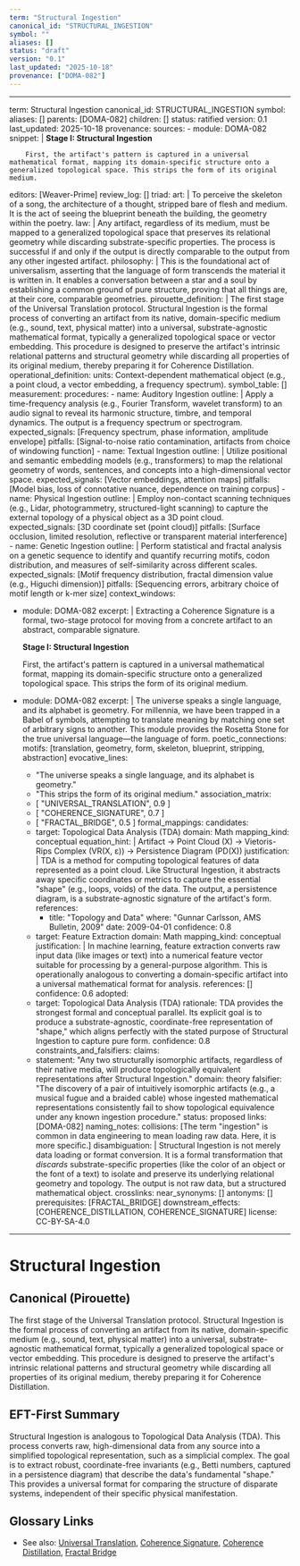 ```yaml
---
term: "Structural Ingestion"
canonical_id: "STRUCTURAL_INGESTION"
symbol: ""
aliases: []
status: "draft"
version: "0.1"
last_updated: "2025-10-18"
provenance: ["DOMA-082"]
---
```


---
term: Structural Ingestion
canonical_id: STRUCTURAL_INGESTION
symbol: 
aliases: []
parents: [DOMA-082]
children: []
status: ratified
version: 0.1
last_updated: 2025-10-18
provenance:
  sources:
    - module: DOMA-082
      snippet: |
        **Stage I: Structural Ingestion**

        First, the artifact's pattern is captured in a universal mathematical format, mapping its domain-specific structure onto a generalized topological space. This strips the form of its original medium.
  editors: [Weaver-Prime]
  review_log: []
triad:
  art: |
    To perceive the skeleton of a song, the architecture of a thought, stripped bare of flesh and medium. It is the act of seeing the blueprint beneath the building, the geometry within the poetry.
  law: |
    Any artifact, regardless of its medium, must be mapped to a generalized topological space that preserves its relational geometry while discarding substrate-specific properties. The process is successful if and only if the output is directly comparable to the output from any other ingested artifact.
  philosophy: |
    This is the foundational act of universalism, asserting that the language of form transcends the material it is written in. It enables a conversation between a star and a soul by establishing a common ground of pure structure, proving that all things are, at their core, comparable geometries.
pirouette_definition: |
  The first stage of the Universal Translation protocol. Structural Ingestion is the formal process of converting an artifact from its native, domain-specific medium (e.g., sound, text, physical matter) into a universal, substrate-agnostic mathematical format, typically a generalized topological space or vector embedding. This procedure is designed to preserve the artifact's intrinsic relational patterns and structural geometry while discarding all properties of its original medium, thereby preparing it for Coherence Distillation.
operational_definition:
  units: Context-dependent mathematical object (e.g., a point cloud, a vector embedding, a frequency spectrum).
  symbol_table: []
  measurement:
    procedures:
      - name: Auditory Ingestion
        outline: |
          Apply a time-frequency analysis (e.g., Fourier Transform, wavelet transform) to an audio signal to reveal its harmonic structure, timbre, and temporal dynamics. The output is a frequency spectrum or spectrogram.
        expected_signals: [Frequency spectrum, phase information, amplitude envelope]
        pitfalls: [Signal-to-noise ratio contamination, artifacts from choice of windowing function]
      - name: Textual Ingestion
        outline: |
          Utilize positional and semantic embedding models (e.g., transformers) to map the relational geometry of words, sentences, and concepts into a high-dimensional vector space.
        expected_signals: [Vector embeddings, attention maps]
        pitfalls: [Model bias, loss of connotative nuance, dependence on training corpus]
      - name: Physical Ingestion
        outline: |
          Employ non-contact scanning techniques (e.g., Lidar, photogrammetry, structured-light scanning) to capture the external topology of a physical object as a 3D point cloud.
        expected_signals: [3D coordinate set (point cloud)]
        pitfalls: [Surface occlusion, limited resolution, reflective or transparent material interference]
      - name: Genetic Ingestion
        outline: |
          Perform statistical and fractal analysis on a genetic sequence to identify and quantify recurring motifs, codon distribution, and measures of self-similarity across different scales.
        expected_signals: [Motif frequency distribution, fractal dimension value (e.g., Higuchi dimension)]
        pitfalls: [Sequencing errors, arbitrary choice of motif length or k-mer size]
context_windows:
  - module: DOMA-082
    excerpt: |
      Extracting a Coherence Signature is a formal, two-stage protocol for moving from a concrete artifact to an abstract, comparable signature.

      **Stage I: Structural Ingestion**

      First, the artifact's pattern is captured in a universal mathematical format, mapping its domain-specific structure onto a generalized topological space. This strips the form of its original medium.
  - module: DOMA-082
    excerpt: |
      The universe speaks a single language, and its alphabet is geometry. For millennia, we have been trapped in a Babel of symbols, attempting to translate meaning by matching one set of arbitrary signs to another. This module provides the Rosetta Stone for the true universal language—the language of form.
poetic_connections:
  motifs: [translation, geometry, form, skeleton, blueprint, stripping, abstraction]
  evocative_lines:
    - "The universe speaks a single language, and its alphabet is geometry."
    - "This strips the form of its original medium."
  association_matrix:
    - [ "UNIVERSAL_TRANSLATION", 0.9 ]
    - [ "COHERENCE_SIGNATURE", 0.7 ]
    - [ "FRACTAL_BRIDGE", 0.5 ]
formal_mappings:
  candidates:
    - target: Topological Data Analysis (TDA)
      domain: Math
      mapping_kind: conceptual
      equation_hint: |
        Artifact → Point Cloud (X) → Vietoris-Rips Complex (VR(X, ε)) → Persistence Diagram (PD(X))
      justification: |
        TDA is a method for computing topological features of data represented as a point cloud. Like Structural Ingestion, it abstracts away specific coordinates or metrics to capture the essential "shape" (e.g., loops, voids) of the data. The output, a persistence diagram, is a substrate-agnostic signature of the artifact's form.
      references:
        - title: "Topology and Data"
          where: "Gunnar Carlsson, AMS Bulletin, 2009"
          date: 2009-04-01
      confidence: 0.8
    - target: Feature Extraction
      domain: Math
      mapping_kind: conceptual
      justification: |
        In machine learning, feature extraction converts raw input data (like images or text) into a numerical feature vector suitable for processing by a general-purpose algorithm. This is operationally analogous to converting a domain-specific artifact into a universal mathematical format for analysis.
      references: []
      confidence: 0.6
  adopted:
    - target: Topological Data Analysis (TDA)
      rationale: TDA provides the strongest formal and conceptual parallel. Its explicit goal is to produce a substrate-agnostic, coordinate-free representation of "shape," which aligns perfectly with the stated purpose of Structural Ingestion to capture pure form.
      confidence: 0.8
constraints_and_falsifiers:
  claims:
    - statement: "Any two structurally isomorphic artifacts, regardless of their native media, will produce topologically equivalent representations after Structural Ingestion."
      domain: theory
      falsifier: "The discovery of a pair of intuitively isomorphic artifacts (e.g., a musical fugue and a braided cable) whose ingested mathematical representations consistently fail to show topological equivalence under any known ingestion procedure."
      status: proposed
      links: [DOMA-082]
naming_notes:
  collisions: [The term "ingestion" is common in data engineering to mean loading raw data. Here, it is more specific.]
  disambiguation: |
    Structural Ingestion is not merely data loading or format conversion. It is a formal transformation that *discards* substrate-specific properties (like the color of an object or the font of a text) to isolate and preserve its underlying relational geometry and topology. The output is not raw data, but a structured mathematical object.
crosslinks:
  near_synonyms: []
  antonyms: []
  prerequisites: [FRACTAL_BRIDGE]
  downstream_effects: [COHERENCE_DISTILLATION, COHERENCE_SIGNATURE]
license: CC-BY-SA-4.0
---

# Structural Ingestion

## Canonical (Pirouette)
The first stage of the Universal Translation protocol. Structural Ingestion is the formal process of converting an artifact from its native, domain-specific medium (e.g., sound, text, physical matter) into a universal, substrate-agnostic mathematical format, typically a generalized topological space or vector embedding. This procedure is designed to preserve the artifact's intrinsic relational patterns and structural geometry while discarding all properties of its original medium, thereby preparing it for Coherence Distillation.

## EFT-First Summary
Structural Ingestion is analogous to Topological Data Analysis (TDA). This process converts raw, high-dimensional data from any source into a simplified topological representation, such as a simplicial complex. The goal is to extract robust, coordinate-free invariants (e.g., Betti numbers, captured in a persistence diagram) that describe the data's fundamental "shape." This provides a universal format for comparing the structure of disparate systems, independent of their specific physical manifestation.

## Glossary Links
- See also: [Universal Translation](<#>), [Coherence Signature](<#>), [Coherence Distillation](<#>), [Fractal Bridge](<#>)